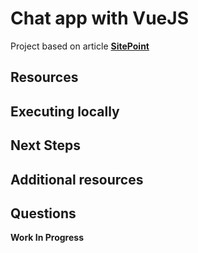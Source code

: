 # Chat app with VueJS

Project based on article **[SitePoint](https://www.sitepoint.com/pusher-vue-real-time-chat-app/)**

## Resources

## Executing locally

## Next Steps

## Additional resources

## Questions

**Work In Progress**